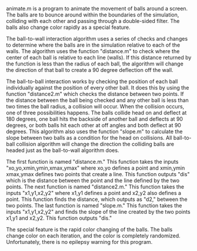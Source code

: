 animate.m is a program to animate the movement of balls around a screen.
The balls are to bounce around within the boundaries of the simulation, 
colliding with each other and passing through a double-sided filter.
The balls also change color rapidly as a special feature.

The ball-to-wall interaction algorithm uses a series of checks
and changes to determine where the balls are in the simulation
relative to each of the walls.  The algorithm uses the
function "distance.m" to check where the center of each ball
is relative to each line (walls).  If this distance returned
by the function is less than the radius of each ball, the 
algorithm will change the direction of that ball to create
a 90 degree deflection off the wall.

The ball-to-ball interaction works by checking the position of
each ball individually against the position of every other ball.
It does this by using the function "distance2.m" which checks
the distance between two points.  If the distance between the
ball being checked and any other ball is less than two times the
ball radius, a collision will occur.  When the collision occurs,
one of three possibilities happens.  The balls collide head on and
deflect at 180 degrees, one ball hits the backside of another ball
and deflects at 90 degrees, or both balls hit each other at off
angles and both deflect at 90 degrees.  This algorithm also uses
the function "slope.m" to calculate the slope between two balls as
a condition for the head on collisions.  All ball-to-ball collision 
algorithm will change the direction the colliding balls are headed
just as the ball-to-wall algorithm does.

The first function is named "distance.m."  This function takes the
inputs "xo,yo,xmin,ymin,xmax,ymax" where xo,yo defines a point
and xmin,ymin xmax,ymax defines two points that create a line.
This function outputs "dis" which is the distance between the point
and the line defined by the two points.
The next function is named "distance2.m."  This function takes the
inputs "x1,y1,x2,y2" where x1,y1 defines a point and x2,y2 also
defines a point.  This function finds the distance, which outputs as
"d2," between the two points.
The last function is named "slope.m."  This function takes the inputs
"x1,y1,x2,y2" and finds the slope of the line created by the two
points x1,y1 and x2,y2.  This function outputs "dis."

The special feature is the rapid color changing of the balls.  The
balls change color on each iteration, and the color is completely
randomized.  Unfortunately, there is no epilepsy warning for this
program.